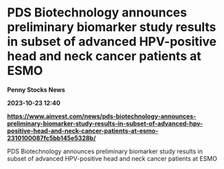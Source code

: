 # PDS Biotechnology announces preliminary biomarker study results in subset of advanced HPV-positive head and neck cancer patients at ESMO
**Penny Stocks News**

**2023-10-23 12:40**

**https://www.ainvest.com/news/pds-biotechnology-announces-preliminary-biomarker-study-results-in-subset-of-advanced-hpv-positive-head-and-neck-cancer-patients-at-esmo-2310100087fc5bb145e5328b/**

PDS Biotechnology announces preliminary biomarker study results in subset of advanced HPV-positive head and neck cancer patients at ESMO